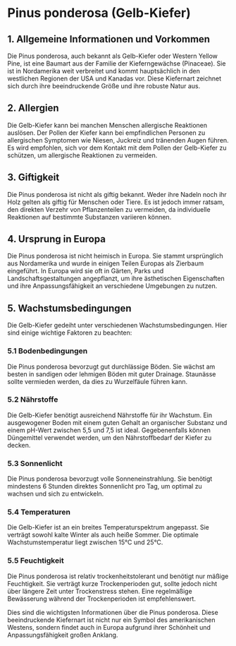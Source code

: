 # Pinus ponderosa (Gelb-Kiefer)

## 1. Allgemeine Informationen und Vorkommen
Die Pinus ponderosa, auch bekannt als Gelb-Kiefer oder Western Yellow Pine, ist eine Baumart aus der Familie der Kieferngewächse (Pinaceae). Sie ist in Nordamerika weit verbreitet und kommt hauptsächlich in den westlichen Regionen der USA und Kanadas vor. Diese Kiefernart zeichnet sich durch ihre beeindruckende Größe und ihre robuste Natur aus.

## 2. Allergien
Die Gelb-Kiefer kann bei manchen Menschen allergische Reaktionen auslösen. Der Pollen der Kiefer kann bei empfindlichen Personen zu allergischen Symptomen wie Niesen, Juckreiz und tränenden Augen führen. Es wird empfohlen, sich vor dem Kontakt mit dem Pollen der Gelb-Kiefer zu schützen, um allergische Reaktionen zu vermeiden.

## 3. Giftigkeit
Die Pinus ponderosa ist nicht als giftig bekannt. Weder ihre Nadeln noch ihr Holz gelten als giftig für Menschen oder Tiere. Es ist jedoch immer ratsam, den direkten Verzehr von Pflanzenteilen zu vermeiden, da individuelle Reaktionen auf bestimmte Substanzen variieren können.

## 4. Ursprung in Europa
Die Pinus ponderosa ist nicht heimisch in Europa. Sie stammt ursprünglich aus Nordamerika und wurde in einigen Teilen Europas als Zierbaum eingeführt. In Europa wird sie oft in Gärten, Parks und Landschaftsgestaltungen angepflanzt, um ihre ästhetischen Eigenschaften und ihre Anpassungsfähigkeit an verschiedene Umgebungen zu nutzen.

## 5. Wachstumsbedingungen
Die Gelb-Kiefer gedeiht unter verschiedenen Wachstumsbedingungen. Hier sind einige wichtige Faktoren zu beachten:

### 5.1 Bodenbedingungen
Die Pinus ponderosa bevorzugt gut durchlässige Böden. Sie wächst am besten in sandigen oder lehmigen Böden mit guter Drainage. Staunässe sollte vermieden werden, da dies zu Wurzelfäule führen kann.

### 5.2 Nährstoffe
Die Gelb-Kiefer benötigt ausreichend Nährstoffe für ihr Wachstum. Ein ausgewogener Boden mit einem guten Gehalt an organischer Substanz und einem pH-Wert zwischen 5,5 und 7,5 ist ideal. Gegebenenfalls können Düngemittel verwendet werden, um den Nährstoffbedarf der Kiefer zu decken.

### 5.3 Sonnenlicht
Die Pinus ponderosa bevorzugt volle Sonneneinstrahlung. Sie benötigt mindestens 6 Stunden direktes Sonnenlicht pro Tag, um optimal zu wachsen und sich zu entwickeln.

### 5.4 Temperaturen
Die Gelb-Kiefer ist an ein breites Temperaturspektrum angepasst. Sie verträgt sowohl kalte Winter als auch heiße Sommer. Die optimale Wachstumstemperatur liegt zwischen 15°C und 25°C.

### 5.5 Feuchtigkeit
Die Pinus ponderosa ist relativ trockenheitstolerant und benötigt nur mäßige Feuchtigkeit. Sie verträgt kurze Trockenperioden gut, sollte jedoch nicht über längere Zeit unter Trockenstress stehen. Eine regelmäßige Bewässerung während der Trockenperioden ist empfehlenswert.

Dies sind die wichtigsten Informationen über die Pinus ponderosa. Diese beeindruckende Kiefernart ist nicht nur ein Symbol des amerikanischen Westens, sondern findet auch in Europa aufgrund ihrer Schönheit und Anpassungsfähigkeit großen Anklang.
